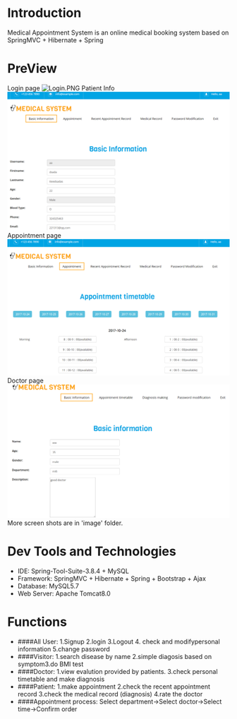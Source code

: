 # Introduction
Medical Appointment System is an online medical booking system based on SpringMVC + Hibernate + Spring

# PreView
Login page
![Login.PNG](https://bytebucket.org/elec5619_2017MedApptSys/medicalappointmentsystem/raw/80bdcfb6cc8606c77c848931f23f5b61dc4d8a22/image/Login.png?token=b4351b3070ca6532b90b65a51ec749b8a939a400)
Patient Info
<img src="/image/Patient_info.png" alt="Patient_info.png"/>
Appointment page
<img src="/image/Appoint_Time.PNG" alt="Appoint_Time.PNG"/>
Doctor page
<img src="/image/Doctor_info.PNG" alt="Doctor_info.PNG"/>
More screen shots are in 'image' folder.
# Dev Tools and Technologies
- IDE: Spring-Tool-Suite-3.8.4 + MySQL
- Framework: SpringMVC + Hibernate + Spring + Bootstrap + Ajax
- Database: MySQL5.7
- Web Server: Apache Tomcat8.0

  
# Functions
- ####All User: 
1.Signup 2.login 3.Logout 4. check and modifypersonal information 5.change password 
- ####Visitor: 
1.search disease by name 2.simple diagosis based on symptom3.do BMI test
- ####Doctor: 
1.view evalution provided by patients. 3.check personal timetable and make diagnosis 
- ####Patient: 
1.make appointment 2.check the recent appointment record 3.check the medical record (diagnosis) 4.rate the doctor 
- ####Appointment process: 
Select department->Select doctor->Select time->Confirm order

